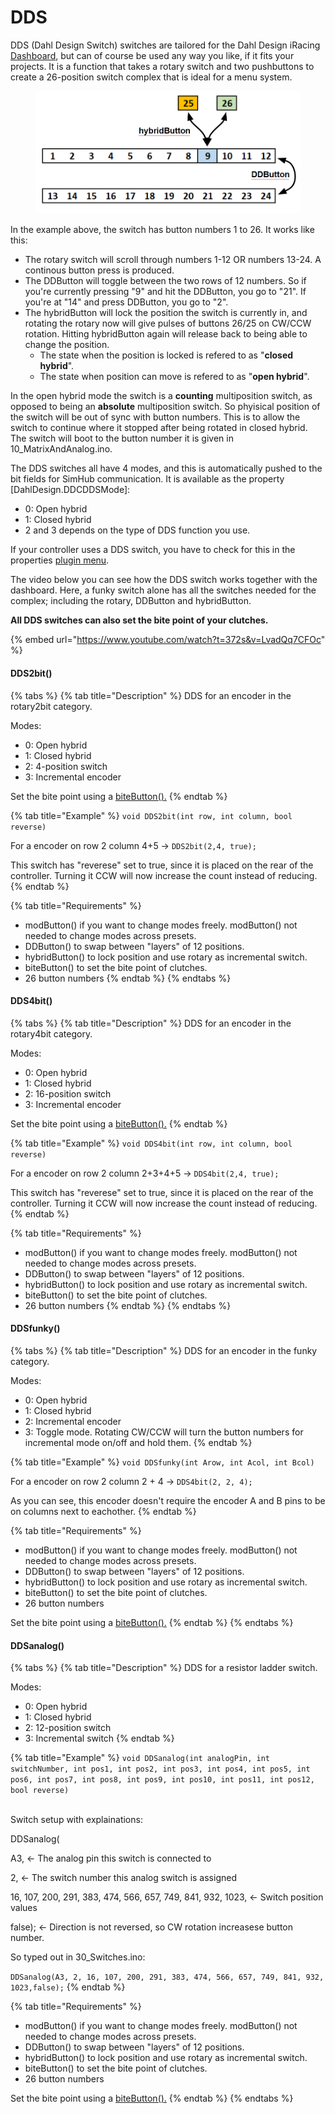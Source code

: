 # DDS

DDS (Dahl Design Switch) switches are tailored for the Dahl Design iRacing [Dashboard](https://app.gitbook.com/o/Gk9mLLIOB4bOKrDCqIdJ/s/49tDWuDHhTQtCQdHWIW5/), but can of course be used any way you like, if it fits your projects. It is a function that takes a rotary switch and two pushbuttons to create a 26-position switch complex that is ideal for a menu system.&#x20;

<figure><img src="../.gitbook/assets/image (1) (1) (1).png" alt=""><figcaption></figcaption></figure>

In the example above, the switch has button numbers 1 to 26. It works like this:

* The rotary switch will scroll through numbers 1-12 OR numbers 13-24. A continous button press is produced.
* The DDButton will toggle between the two rows of 12 numbers. So if you're currently pressing "9" and hit the DDButton, you go to "21". If you're at "14" and press DDButton, you go to "2".&#x20;
* The hybridButton will lock the position the switch is currently in, and rotating the rotary now will give pulses of buttons 26/25 on CW/CCW rotation. Hitting hybridButton again will release back to being able to change the position.&#x20;
  * The state when the position is locked is refered to as "**closed hybrid**".
  * The state when position can move is refered to as "**open hybrid**".&#x20;

In the open hybrid mode the switch is a **counting** multiposition switch, as opposed to being an **absolute** multiposition switch. So phyisical position of the switch will be out of sync with button numbers. This is to allow the switch to continue where it stopped after being rotated in closed hybrid. The switch will boot to the button number it is given in 10\_MatrixAndAnalog.ino.

The DDS switches all have 4 modes, and this is automatically pushed to the bit fields for SimHub communication. It is available as the property \[DahlDesign.DDCDDSMode]:

* 0: Open hybrid
* 1: Closed hybrid
* 2 and 3 depends on the type of DDS function you use.

If your controller uses a DDS switch, you have to check for this in the properties [plugin menu](https://app.gitbook.com/s/d2E1GdYd97jTQlTu0Drn/introduction/plugin-menu).

The video below you can see how the DDS switch works together with the dashboard. Here, a funky switch alone has all the switches needed for the complex; including the rotary, DDButton and hybridButton.&#x20;

**All DDS switches can also set the bite point of your clutches.**&#x20;

{% embed url="https://www.youtube.com/watch?t=372s&v=LvadQq7CFOc" %}

#### DDS2bit()

{% tabs %}
{% tab title="Description" %}
DDS for an encoder in the rotary2bit category.&#x20;

Modes:

* 0: Open hybrid
* 1: Closed hybrid
* 2: 4-position switch
* 3: Incremental encoder

Set the bite point using a [biteButton().](function-button.md#bitebutton)
{% endtab %}

{% tab title="Example" %}
`void DDS2bit(int row, int column, bool reverse)`

For a encoder on row 2 column 4+5 -> `DDS2bit(2,4, true);`

This switch has "reverese" set to true, since it is placed on the rear of the controller. Turning it CCW will now increase the count instead of reducing.&#x20;
{% endtab %}

{% tab title="Requirements" %}
* modButton() if you want to change modes freely. modButton() not needed to change modes across presets.&#x20;
* DDButton() to swap between "layers" of 12 positions.
* hybridButton() to lock position and use rotary as incremental switch.
* biteButton() to set the bite point of clutches.
* 26 button numbers
{% endtab %}
{% endtabs %}

#### DDS4bit()

{% tabs %}
{% tab title="Description" %}
DDS for an encoder in the rotary4bit category.&#x20;

Modes:

* 0: Open hybrid
* 1: Closed hybrid
* 2: 16-position switch
* 3: Incremental encoder

Set the bite point using a [biteButton().](function-button.md#bitebutton)
{% endtab %}

{% tab title="Example" %}
`void DDS4bit(int row, int column, bool reverse)`

For a encoder on row 2 column 2+3+4+5 -> `DDS4bit(2,4, true);`

This switch has "reverese" set to true, since it is placed on the rear of the controller. Turning it CCW will now increase the count instead of reducing.&#x20;
{% endtab %}

{% tab title="Requirements" %}
* modButton() if you want to change modes freely. modButton() not needed to change modes across presets.&#x20;
* DDButton() to swap between "layers" of 12 positions.
* hybridButton() to lock position and use rotary as incremental switch.
* biteButton() to set the bite point of clutches.
* 26 button numbers
{% endtab %}
{% endtabs %}

#### DDSfunky()

{% tabs %}
{% tab title="Description" %}
DDS for an encoder in the funky category.&#x20;

Modes:

* 0: Open hybrid
* 1: Closed hybrid
* 2: Incremental encoder
* 3: Toggle mode. Rotating CW/CCW will turn the button numbers for incremental mode on/off and hold them.&#x20;
{% endtab %}

{% tab title="Example" %}
`void DDSfunky(int Arow, int Acol, int Bcol)`

For a encoder on row 2 column 2 + 4 -> `DDS4bit(2, 2, 4);`

As you can see, this encoder doesn't require the encoder A and B pins to be on columns next to eachother.&#x20;
{% endtab %}

{% tab title="Requirements" %}
* modButton() if you want to change modes freely. modButton() not needed to change modes across presets.&#x20;
* DDButton() to swap between "layers" of 12 positions.
* hybridButton() to lock position and use rotary as incremental switch.
* biteButton() to set the bite point of clutches.
* 26 button numbers

Set the bite point using a [biteButton().](function-button.md#bitebutton)
{% endtab %}
{% endtabs %}

#### DDSanalog()

{% tabs %}
{% tab title="Description" %}
DDS for a resistor ladder switch.

Modes:

* 0: Open hybrid
* 1: Closed hybrid
* 2: 12-position switch
* 3: Incremental switch
{% endtab %}

{% tab title="Example" %}
`void DDSanalog(int analogPin, int switchNumber, int pos1, int pos2, int pos3, int pos4, int pos5, int pos6, int pos7, int pos8, int pos9, int pos10, int pos11, int pos12, bool reverse)`

\
Switch setup with explainations:

DDSanalog(

A3, <- The analog pin this switch is connected to

2, <- The switch number this analog switch is assigned

16, 107, 200, 291, 383, 474, 566, 657, 749, 841, 932, 1023, <- Switch position values

false); <- Direction is not reversed, so CW rotation increasese button number.



So typed out in 30\_Switches.ino:

`DDSanalog(A3, 2, 16, 107, 200, 291, 383, 474, 566, 657, 749, 841, 932, 1023,false);`
{% endtab %}

{% tab title="Requirements" %}
* modButton() if you want to change modes freely. modButton() not needed to change modes across presets.&#x20;
* DDButton() to swap between "layers" of 12 positions.
* hybridButton() to lock position and use rotary as incremental switch.
* biteButton() to set the bite point of clutches.
* 26 button numbers

Set the bite point using a [biteButton().](function-button.md#bitebutton)
{% endtab %}
{% endtabs %}
